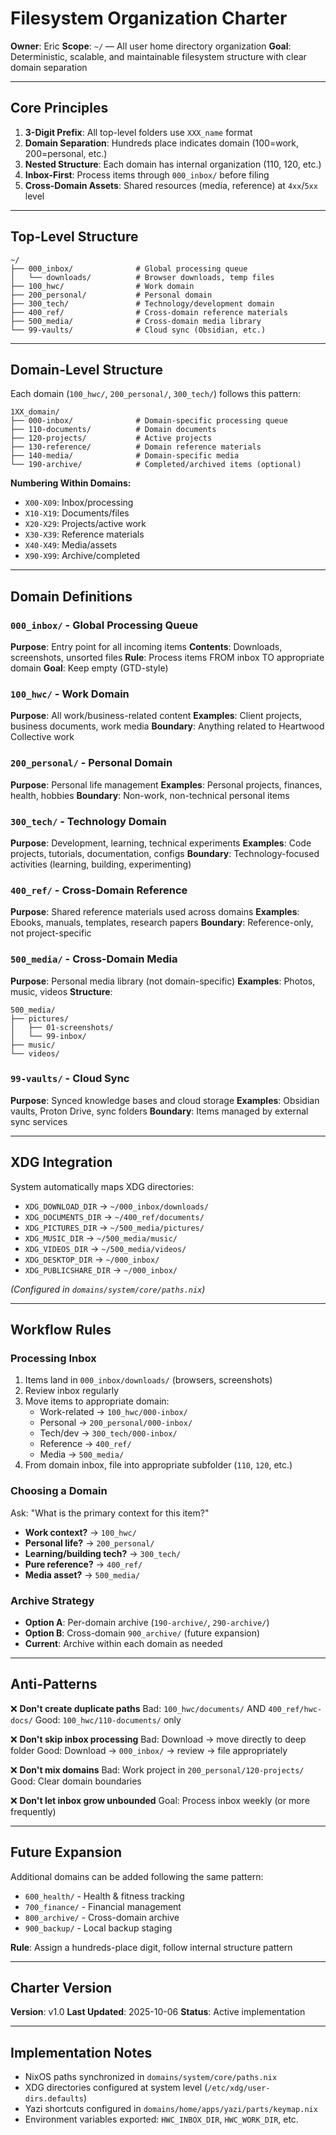 # Filesystem Organization Charter

**Owner**: Eric
**Scope**: `~/` — All user home directory organization
**Goal**: Deterministic, scalable, and maintainable filesystem structure with clear domain separation

---

## Core Principles

1. **3-Digit Prefix**: All top-level folders use `XXX_name` format
2. **Domain Separation**: Hundreds place indicates domain (100=work, 200=personal, etc.)
3. **Nested Structure**: Each domain has internal organization (110, 120, etc.)
4. **Inbox-First**: Process items through `000_inbox/` before filing
5. **Cross-Domain Assets**: Shared resources (media, reference) at `4xx`/`5xx` level

---

## Top-Level Structure

```
~/
├── 000_inbox/              # Global processing queue
│   └── downloads/          # Browser downloads, temp files
├── 100_hwc/                # Work domain
├── 200_personal/           # Personal domain
├── 300_tech/               # Technology/development domain
├── 400_ref/                # Cross-domain reference materials
├── 500_media/              # Cross-domain media library
└── 99-vaults/              # Cloud sync (Obsidian, etc.)
```

---

## Domain-Level Structure

Each domain (`100_hwc/`, `200_personal/`, `300_tech/`) follows this pattern:

```
1XX_domain/
├── 000-inbox/              # Domain-specific processing queue
├── 110-documents/          # Domain documents
├── 120-projects/           # Active projects
├── 130-reference/          # Domain reference materials
├── 140-media/              # Domain-specific media
└── 190-archive/            # Completed/archived items (optional)
```

**Numbering Within Domains:**
- `X00-X09`: Inbox/processing
- `X10-X19`: Documents/files
- `X20-X29`: Projects/active work
- `X30-X39`: Reference materials
- `X40-X49`: Media/assets
- `X90-X99`: Archive/completed

---

## Domain Definitions

### `000_inbox/` - Global Processing Queue
**Purpose**: Entry point for all incoming items
**Contents**: Downloads, screenshots, unsorted files
**Rule**: Process items FROM inbox TO appropriate domain
**Goal**: Keep empty (GTD-style)

### `100_hwc/` - Work Domain
**Purpose**: All work/business-related content
**Examples**: Client projects, business documents, work media
**Boundary**: Anything related to Heartwood Collective work

### `200_personal/` - Personal Domain
**Purpose**: Personal life management
**Examples**: Personal projects, finances, health, hobbies
**Boundary**: Non-work, non-technical personal items

### `300_tech/` - Technology Domain
**Purpose**: Development, learning, technical experiments
**Examples**: Code projects, tutorials, documentation, configs
**Boundary**: Technology-focused activities (learning, building, experimenting)

### `400_ref/` - Cross-Domain Reference
**Purpose**: Shared reference materials used across domains
**Examples**: Ebooks, manuals, templates, research papers
**Boundary**: Reference-only, not project-specific

### `500_media/` - Cross-Domain Media
**Purpose**: Personal media library (not domain-specific)
**Examples**: Photos, music, videos
**Structure**:
```
500_media/
├── pictures/
│   ├── 01-screenshots/
│   └── 99-inbox/
├── music/
└── videos/
```

### `99-vaults/` - Cloud Sync
**Purpose**: Synced knowledge bases and cloud storage
**Examples**: Obsidian vaults, Proton Drive, sync folders
**Boundary**: Items managed by external sync services

---

## XDG Integration

System automatically maps XDG directories:
- `XDG_DOWNLOAD_DIR` → `~/000_inbox/downloads/`
- `XDG_DOCUMENTS_DIR` → `~/400_ref/documents/`
- `XDG_PICTURES_DIR` → `~/500_media/pictures/`
- `XDG_MUSIC_DIR` → `~/500_media/music/`
- `XDG_VIDEOS_DIR` → `~/500_media/videos/`
- `XDG_DESKTOP_DIR` → `~/000_inbox/`
- `XDG_PUBLICSHARE_DIR` → `~/000_inbox/`

*(Configured in `domains/system/core/paths.nix`)*

---

## Workflow Rules

### Processing Inbox
1. Items land in `000_inbox/downloads/` (browsers, screenshots)
2. Review inbox regularly
3. Move items to appropriate domain:
   - Work-related → `100_hwc/000-inbox/`
   - Personal → `200_personal/000-inbox/`
   - Tech/dev → `300_tech/000-inbox/`
   - Reference → `400_ref/`
   - Media → `500_media/`
4. From domain inbox, file into appropriate subfolder (`110`, `120`, etc.)

### Choosing a Domain
Ask: "What is the primary context for this item?"
- **Work context?** → `100_hwc/`
- **Personal life?** → `200_personal/`
- **Learning/building tech?** → `300_tech/`
- **Pure reference?** → `400_ref/`
- **Media asset?** → `500_media/`

### Archive Strategy
- **Option A**: Per-domain archive (`190-archive/`, `290-archive/`)
- **Option B**: Cross-domain `900_archive/` (future expansion)
- **Current**: Archive within each domain as needed

---

## Anti-Patterns

❌ **Don't create duplicate paths**
Bad: `100_hwc/documents/` AND `400_ref/hwc-docs/`
Good: `100_hwc/110-documents/` only

❌ **Don't skip inbox processing**
Bad: Download → move directly to deep folder
Good: Download → `000_inbox/` → review → file appropriately

❌ **Don't mix domains**
Bad: Work project in `200_personal/120-projects/`
Good: Clear domain boundaries

❌ **Don't let inbox grow unbounded**
Goal: Process inbox weekly (or more frequently)

---

## Future Expansion

Additional domains can be added following the same pattern:
- `600_health/` - Health & fitness tracking
- `700_finance/` - Financial management
- `800_archive/` - Cross-domain archive
- `900_backup/` - Local backup staging

**Rule**: Assign a hundreds-place digit, follow internal structure pattern

---

## Charter Version

**Version**: v1.0
**Last Updated**: 2025-10-06
**Status**: Active implementation

---

## Implementation Notes

- NixOS paths synchronized in `domains/system/core/paths.nix`
- XDG directories configured at system level (`/etc/xdg/user-dirs.defaults`)
- Yazi shortcuts configured in `domains/home/apps/yazi/parts/keymap.nix`
- Environment variables exported: `HWC_INBOX_DIR`, `HWC_WORK_DIR`, etc.
